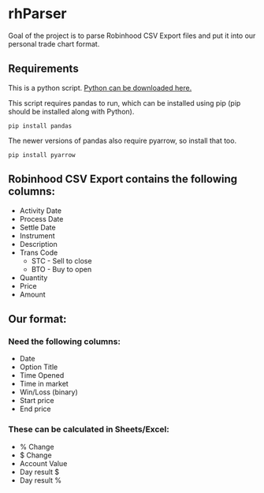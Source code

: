# rhParser

Goal of the project is to parse Robinhood CSV Export files and put it into our personal trade chart format.

## Requirements

This is a python script. [Python can be downloaded here.](https://www.python.org/downloads/)

This script requires pandas to run, which can be installed using pip (pip should be installed along with Python).

`pip install pandas`

The newer versions of pandas also require pyarrow, so install that too.

`pip install pyarrow`

## Robinhood CSV Export contains the following columns:

* Activity Date
* Process Date
* Settle Date
* Instrument
* Description
* Trans Code
    * STC - Sell to close
    * BTO - Buy to open
* Quantity
* Price
* Amount

## Our format:

### Need the following columns:

* Date
* Option Title
* Time Opened
* Time in market
* Win/Loss (binary)
* Start price
* End price

### These can be calculated in Sheets/Excel:

* % Change
* $ Change
* Account Value
* Day result $
* Day result %
